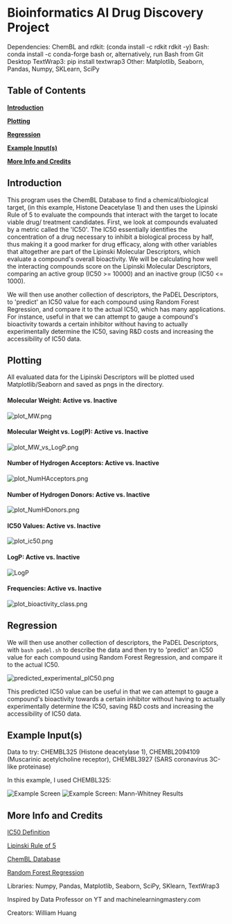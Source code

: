 <h1>Bioinformatics AI Drug Discovery Project</h1>
Dependencies: ChemBL and rdkit: (conda install -c rdkit rdkit -y)
Bash: conda install -c conda-forge bash or, alternatively, run Bash from Git Desktop
TextWrap3: pip install textwrap3
Other: Matplotlib, Seaborn, Pandas, Numpy, SKLearn, SciPy
<h2>Table of Contents</h2>


  **[Introduction](https://github.com/williamhuang3/bioinformatics-drug-project/edit/main/README.md#Introduction)**
  
  
  **[Plotting](https://github.com/williamhuang3/bioinformatics-drug-project/edit/main/README.md#Plotting)**
  
  
  **[Regression](https://github.com/williamhuang3/bioinformatics-drug-project/edit/main/README.md#Regression)**
  
  
  **[Example Input(s)](https://github.com/williamhuang3/bioinformatics-drug-project/edit/main/README.md#Example-Inputs)**
  
  
  **[More Info and Credits](https://github.com/williamhuang3/bioinformatics-drug-project/edit/main/README.md#More-Info-And-Credits)**
<h2>Introduction</h2>
  This program uses the ChemBL Database to find a chemical/biological target, 
  (in this example, Histone Deacetylase 1) and then uses the Lipinski Rule of 5 
  to evaluate the compounds that interact with the target to locate viable drug/
  treatment candidates. First, we look at compounds evaluated by a metric called the 'IC50'.
  The IC50 essentially identifies the concentration of a drug necessary
  to inhibit a biological process by half, thus making it a good marker
  for drug efficacy, along with other variables that altogether are part
  of the Lipinski Molecular Descriptors, which evaluate a compound's
  overall bioactivity. We will be calculating how well the interacting
  compounds score on the Lipinski Molecular Descriptors, comparing an
  active group (IC50 >= 10000) and an inactive group (IC50 <= 1000).
  
  
  We will then use another collection of descriptors, the PaDEL
  Descriptors, to 'predict' an IC50 value for each compound using Random Forest Regression, and compare it
  to the actual IC50, which has many applications. For instance, useful in that we can attempt to
  gauge a compound's bioactivity towards a certain inhibitor without
  having to actually experimentally determine the IC50, saving R&D costs and
  increasing the accessibility of IC50 data.
  
  
<h2>Plotting</h2>     


  All evaluated data for the Lipinski Descriptors will be plotted used Matplotlib/Seaborn and saved as pngs in the
  directory.
  
  <h4>Molecular Weight: Active vs. Inactive</h4>
  
  
  ![plot_MW.png](https://github.com/williamhuang3/bioinformatics-drug-project/blob/main/assets/plot_MW.png)
  <h4>Molecular Weight vs. Log(P): Active vs. Inactive</h4>
  
  
  ![plot_MW_vs_LogP.png](https://github.com/williamhuang3/bioinformatics-drug-project/blob/main/assets/plot_MW_vs_LogP.png)
  <h4>Number of Hydrogen Acceptors: Active vs. Inactive</h4>
  
  
  ![plot_NumHAcceptors.png](https://github.com/williamhuang3/bioinformatics-drug-project/blob/main/assets/plot_NumHAcceptors.png)
   <h4>Number of Hydrogen Donors: Active vs. Inactive</h4>
   
   
  ![plot_NumHDonors.png](https://github.com/williamhuang3/bioinformatics-drug-project/blob/main/assets/plot_NumHDonors.png) 
  <h4>IC50 Values: Active vs. Inactive</h4>
  
  
  ![plot_ic50.png](https://github.com/williamhuang3/bioinformatics-drug-project/blob/main/assets/plot_ic50.png)
  <h4>LogP: Active vs. Inactive</h4>
  
  
  ![LogP](https://github.com/williamhuang3/bioinformatics-drug-project/blob/main/assets/plot_LogP.png)
  <h4>Frequencies: Active vs. Inactive</h4>
  
  
  ![plot_bioactivity_class.png](https://github.com/williamhuang3/bioinformatics-drug-project/blob/main/assets/plot_bioactivity_class.png)


<h2>Regression</h2>


  We will then use another collection of descriptors, the PaDEL
  Descriptors, with `bash padel.sh` to describe the data and then try to 'predict' an IC50
  value for each compound using Random Forest Regression, and compare it
  to the actual IC50.

  ![predicted_experimental_pIC50.png](https://github.com/williamhuang3/bioinformatics-drug-project/blob/main/assets/predicted_experimental_pIC50.png)
    
  This predicted IC50 value can be useful in that we can attempt to
  gauge a compound's bioactivity towards a certain inhibitor without
  having to actually experimentally determine the IC50, saving R&D costs and
  increasing the accessibility of IC50 data.
  
  
  
<h2>Example Input(s)</h2>

  Data to try: CHEMBL325 (Histone deacetylase 1), CHEMBL2094109 (Muscarinic acetylcholine receptor), 	CHEMBL3927 (SARS coronavirus 3C-like proteinase)
  
  
  In this example, I used CHEMBL325:
  
  
  ![Example Screen](https://github.com/williamhuang3/bioinformatics-drug-project/blob/main/assets/Screenshot%20(24).png)
  ![Example Screen: Mann-Whitney Results](https://github.com/williamhuang3/bioinformatics-drug-project/blob/main/assets/Screenshot%20(26).png)  
  
  
  
<h2>More Info and Credits</h2>

 [IC50 Definition](https://en.wikipedia.org/wiki/IC50)
  
  
 [Lipinski Rule of 5](https://en.wikipedia.org/wiki/Lipinski%27s_rule_of_five#:~:text=Lipinski's%20rule%20states%20that%2C%20in,all%20nitrogen%20or%20oxygen%20atoms)
  
  
 [ChemBL Database](https://www.ebi.ac.uk/chembl/)
  
  
 [Random Forest Regression](https://levelup.gitconnected.com/random-forest-regression-209c0f354c84?gi=302f1da7802c#:~:text=Random%20Forest%20Regression%20is%20a%20supervised%20learning%20algorithm%20that%20uses,prediction%20than%20a%20single%20model.)


 Libraries: Numpy, Pandas, Matplotlib, Seaborn, SciPy, SKlearn, TextWrap3
 
 
 Inspired by Data Professor on YT and machinelearningmastery.com
 
 
 Creators: William Huang
 
 




